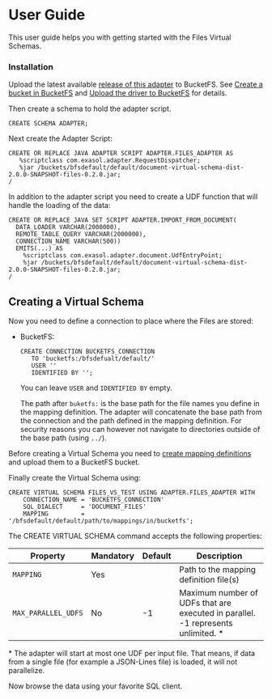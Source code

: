 # User Guide

This user guide helps you with getting started with the Files Virtual Schemas.

### Installation
 
Upload the latest available [release of this adapter](https://github.com/exasol/virtual-schema-common-document-files/releases) to BucketFS.
See [Create a bucket in BucketFS](https://docs.exasol.com/administration/on-premise/bucketfs/create_new_bucket_in_bucketfs_service.htm) and [Upload the driver to BucketFS](https://docs.exasol.com/administration/on-premise/bucketfs/accessfiles.htm) for details.

Then create a schema to hold the adapter script.

```
CREATE SCHEMA ADAPTER;
```

Next create the Adapter Script:
 ```
CREATE OR REPLACE JAVA ADAPTER SCRIPT ADAPTER.FILES_ADAPTER AS
    %scriptclass com.exasol.adapter.RequestDispatcher;
    %jar /buckets/bfsdefault/default/document-virtual-schema-dist-2.0.0-SNAPSHOT-files-0.2.0.jar;
/
```

In addition to the adapter script you need to create a UDF function that will handle the loading of the data:
```
CREATE OR REPLACE JAVA SET SCRIPT ADAPTER.IMPORT_FROM_DOCUMENT(
  DATA_LOADER VARCHAR(2000000),
  REMOTE_TABLE_QUERY VARCHAR(2000000),
  CONNECTION_NAME VARCHAR(500))
  EMITS(...) AS
    %scriptclass com.exasol.adapter.document.UdfEntryPoint;
    %jar /buckets/bfsdefault/default/document-virtual-schema-dist-2.0.0-SNAPSHOT-files-0.2.0.jar;
/
```

## Creating a Virtual Schema
 
Now you need to define a connection to place where the Files are stored:

* BucketFS:
     ```
    CREATE CONNECTION BUCKETFS_CONNECTION
        TO 'bucketfs:/bfsdefualt/default/'
        USER ''
        IDENTIFIED BY '';
    ```
  You can leave `USER` and `IDENTIFIED BY` empty.
  
  The path after `buketfs:` is the base path for the file names you define in the mapping definition.
  The adapter will concatenate the base path from the connection and the path defined in the mapping definition. 
  For security reasons you can however not navigate to directories outside of the base path (using `../`). 

Before creating a Virtual Schema you need to [create mapping definitions](create_a_mapping_definition.md) and upload them to a BucketFS bucket.

Finally create the Virtual Schema using:

```
CREATE VIRTUAL SCHEMA FILES_VS_TEST USING ADAPTER.FILES_ADAPTER WITH
    CONNECTION_NAME = 'BUCKETFS_CONNECTION'
    SQL_DIALECT     = 'DOCUMENT_FILES'
    MAPPING         = '/bfsdefault/default/path/to/mappings/in/bucketfs';
```

The CREATE VIRTUAL SCHEMA command accepts the following properties:

| Property          | Mandatory   |  Default      |   Description                                                                   |
|-------------------|-------------|---------------|---------------------------------------------------------------------------------|
|`MAPPING`          | Yes         |               | Path to the mapping definition file(s)                                          |
|`MAX_PARALLEL_UDFS`| No          | -1            | Maximum number of UDFs that are executed in parallel. -1 represents unlimited. *| 
 
 \* The adapter will start at most one UDF per input file. 
 That means, if data from a single file (for example a JSON-Lines file) is loaded, it will not parallelize.
 
Now browse the data using your favorite SQL client.
